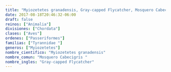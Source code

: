 ```yaml
---
title: "Myiozetetes granadensis, Gray-capped Flycatcher, Mosquero Cabecigrís "
date: 2017-08-18T20:46:32-06:00
draft: false
reinos: ["Animalia"]
divisiones: ["Chordata"]
clases: ["Aves"]
ordenes: ["Passeriformes"]
familias: ["Tyrannidae "]
generos: ["Myiozetetes"]
nombre_cientifico: "Myiozetetes granadensis"
nombre_comun: "Mosquero Cabecigrís "
nombre_ingles: "Gray-capped Flycatcher"
---
```

